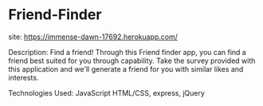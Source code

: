 # Friend-Finder
site: https://immense-dawn-17692.herokuapp.com/

Description: Find a friend! Through this Friend finder app, you can find a friend best suited for you through capability. 
Take the survey provided with this application and we'll generate a friend for you with similar likes and interests. 

Technologies Used: JavaScript HTML/CSS, express, jQuery
